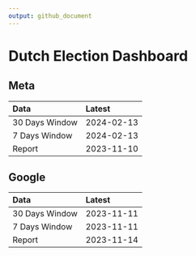 ```yaml
---
output: github_document
---
```


# Dutch Election Dashboard



## Meta


|Data           |Latest     |
|:--------------|:----------|
|30 Days Window |2024-02-13 |
|7 Days Window  |2024-02-13 |
|Report         |2023-11-10 |

## Google


|Data           |Latest     |
|:--------------|:----------|
|30 Days Window |2023-11-11 |
|7 Days Window  |2023-11-11 |
|Report         |2023-11-14 |
